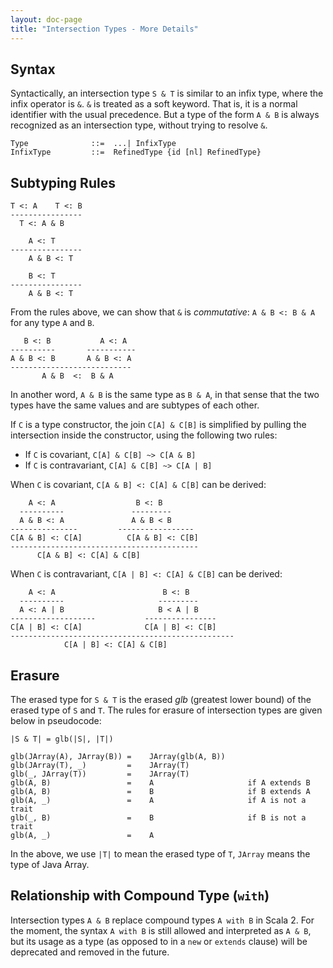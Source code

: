 ```yaml
---
layout: doc-page
title: "Intersection Types - More Details"
---
```


## Syntax

Syntactically, an intersection type `S & T` is similar to an infix type, where
the infix operator is `&`. `&` is treated as a soft keyword. That is, it is a
normal identifier with the usual precedence. But a type of the form `A & B` is
always recognized as an intersection type, without trying to resolve `&`.

```
Type              ::=  ...| InfixType
InfixType         ::=  RefinedType {id [nl] RefinedType}
```

## Subtyping Rules

```
T <: A    T <: B
----------------
  T <: A & B

    A <: T
----------------
    A & B <: T

    B <: T
----------------
    A & B <: T
```

From the rules above, we can show that `&` is _commutative_: `A & B <: B & A` for any type `A` and `B`.

```
   B <: B           A <: A
----------       -----------
A & B <: B       A & B <: A
---------------------------
       A & B  <:  B & A
```

In another word, `A & B` is the same type as `B & A`, in that sense that the two types
have the same values and are subtypes of each other.

If `C` is a type constructor, the join `C[A] & C[B]` is simplified by pulling the
intersection inside the constructor, using the following two rules:

- If `C` is covariant, `C[A] & C[B] ~> C[A & B]`
- If `C` is contravariant, `C[A] & C[B] ~> C[A | B]`

When `C` is covariant, `C[A & B] <: C[A] & C[B]` can be derived:

```
    A <: A                  B <: B
  ----------               ---------
  A & B <: A               A & B < B
---------------         -----------------
C[A & B] <: C[A]          C[A & B] <: C[B]
------------------------------------------
      C[A & B] <: C[A] & C[B]
```

When `C` is contravariant, `C[A | B] <: C[A] & C[B]` can be derived:

```
    A <: A                        B <: B
  ----------                     ---------
  A <: A | B                     B < A | B
-------------------           ----------------
C[A | B] <: C[A]              C[A | B] <: C[B]
--------------------------------------------------
            C[A | B] <: C[A] & C[B]
```

## Erasure

The erased type for `S & T` is the erased _glb_ (greatest lower bound) of the
erased type of `S` and `T`. The rules for erasure of intersection types are given
below in pseudocode:

```
|S & T| = glb(|S|, |T|)

glb(JArray(A), JArray(B)) =    JArray(glb(A, B))
glb(JArray(T), _)         =    JArray(T)
glb(_, JArray(T))         =    JArray(T)
glb(A, B)                 =    A                     if A extends B
glb(A, B)                 =    B                     if B extends A
glb(A, _)                 =    A                     if A is not a trait
glb(_, B)                 =    B                     if B is not a trait
glb(A, _)                 =    A
```

In the above, we use `|T|` to mean the erased type of `T`, `JArray` means
the type of Java Array.

## Relationship with Compound Type (`with`)

Intersection types `A & B` replace compound types `A with B` in Scala 2. For the
moment, the syntax `A with B` is still allowed and interpreted as `A & B`, but
its usage as a type (as opposed to in a `new` or `extends` clause) will be
deprecated and removed in the future.
